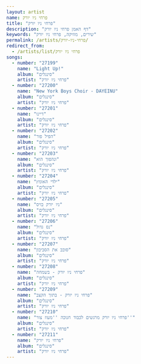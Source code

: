 ```yaml
---
layout: artist
name: פרחי ניו יורק
title: "פרחי ניו יורק"
description: "דף האמן פרחי ניו יורק"
keywords: "שירים, מוזיקה, פרחי ניו יורק"
permalink: /artists/פרחי-ניו-יורק/
redirect_from:
  - /artists/list/פרחי ניו יורק
songs:
  - number: "27199"
    name: "Light Up!"
    album: "סינגלים"
    artist: "פרחי ניו יורק"
  - number: "27200"
    name: "New York Boys Choir - DAYEINU"
    album: "סינגלים"
    artist: "פרחי ניו יורק"
  - number: "27201"
    name: "דיינו"
    album: "סינגלים"
    artist: "פרחי ניו יורק"
  - number: "27202"
    name: "הפיל פור"
    album: "סינגלים"
    artist: "פרחי ניו יורק"
  - number: "27203"
    name: "ונהפוך הוא"
    album: "סינגלים"
    artist: "פרחי ניו יורק"
  - number: "27204"
    name: "ילדי האומץ"
    album: "סינגלים"
    artist: "פרחי ניו יורק"
  - number: "27205"
    name: "ניו יורק בויס"
    album: "סינגלים"
    artist: "פרחי ניו יורק"
  - number: "27206"
    name: "נס גדול"
    album: "סינגלים"
    artist: "פרחי ניו יורק"
  - number: "27207"
    name: "סובב את הסביבון"
    album: "סינגלים"
    artist: "פרחי ניו יורק"
  - number: "27208"
    name: "פרחי ניו יורק - בשמחה"
    album: "סינגלים"
    artist: "פרחי ניו יורק"
  - number: "27209"
    name: "פרחי ניו יורק - בתוך הקצב"
    album: "סינגלים"
    artist: "פרחי ניו יורק"
  - number: "27210"
    name: "פרחי ניו יורק מרגשים לכבוד חנוכה ''מעוז צור''"
    album: "סינגלים"
    artist: "פרחי ניו יורק"
  - number: "27211"
    name: "פרחי ניו יורק"
    album: "סינגלים"
    artist: "פרחי ניו יורק"
---
```

